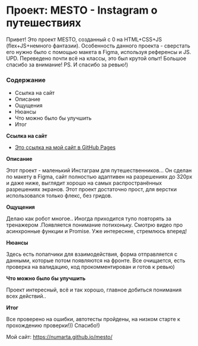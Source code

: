 # Проект: MESTO - Instagram о путешествиях
Привет! Это проект MESTO, созданный с 0 на HTML+CSS+JS (flex+JS+немного фантазии).
Особенность данного проекта - сверстать его нужно было с помощью макета в Figma, используя референсы и JS.
UPD. Переведено почти всё на классы, это был крутой опыт!
Большое спасибо за внимание!
PS. И спасибо за ревью!)

### Содержание
* Ссылка на сайт
* Описание
* Ощущения
* Нюансы
* Что можно было бы улучшить
* Итог

**Ссылка на сайт**

* [Это ссылка на мой сайт в GitHub Pages](https://numarta.github.io/mesto/)

**Описание**

Этот проект - маленький Инстаграм для путешественников... 
Он сделан по макету в Figma, сайт полностью адаптивен на разрешениях до 320px и даже ниже, выглядит хорошо на самых распространённых разрешениях экранов.
Этот проект достаточно прост, для верстки использовался только флекс, без гридов.

**Ощущения**

Делаю как робот многое.. Иногда приходится тупо повторять за тренажером .Появляется понимание потихоньку.
Смотрю видео про асинхронные функции и Promise. Уже интереснне, стремлюсь вперед!

**Нюансы**

Здесь есть попапчики для взаимодействия, форма отправляется с данными, которые потом появляются на фронте.
Все очищается, есть проверка на валидацию, код прокомментирован и готов к ревью)

**Что можно было бы улучшить**

Проект интересный, всё и так хорошо, главное добиться понимания всех действий..

**Итог**

Все проверено на ошибки, автотесты пройдены, на низком старте к прохождению проверки!)) Спасибо!)

Мой сайт:
https://numarta.github.io/mesto/